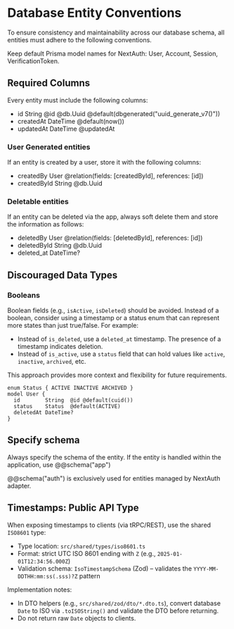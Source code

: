 # Database Entity Conventions

To ensure consistency and maintainability across our database schema, all entities must adhere to the following conventions.

Keep default Prisma model names for NextAuth: User, Account, Session, VerificationToken.

## Required Columns

Every entity must include the following columns:

- id         String   @id @db.Uuid @default(dbgenerated("uuid_generate_v7()"))
- createdAt  DateTime @default(now())
- updatedAt  DateTime @updatedAt
### User Generated entities

If an entity is created by a user, store it with the following columns:

- createdBy User @relation(fields: [createdById], references: [id])
- createdById String @db.Uuid

### Deletable entities

If an entity can be deleted via the app, always soft delete them and store the information as follows:

- deletedBy User @relation(fields: [deletedById], references: [id])
- deletedById String @db.Uuid
- deleted_at DateTime?

## Discouraged Data Types

### Booleans

Boolean fields (e.g., `isActive`, `isDeleted`) should be avoided. Instead of a boolean, consider using a timestamp or a status enum that can represent more states than just true/false. For example:

- Instead of `is_deleted`, use a `deleted_at` timestamp. The presence of a timestamp indicates deletion.
- Instead of `is_active`, use a `status` field that can hold values like `active`, `inactive`, `archived`, etc.

This approach provides more context and flexibility for future requirements.

```prisma
enum Status { ACTIVE INACTIVE ARCHIVED }
model User {
  id        String  @id @default(cuid())
  status    Status  @default(ACTIVE)
  deletedAt DateTime?
}
```

## Specify schema

Always specify the schema of the entity. If the entity is handled within the application, use @@schema("app")

@@schema("auth") is exclusively used for entities managed by NextAuth adapter.

## Timestamps: Public API Type

When exposing timestamps to clients (via tRPC/REST), use the shared `ISO8601` type:

- Type location: `src/shared/types/iso8601.ts`
- Format: strict UTC ISO 8601 ending with `Z` (e.g., `2025-01-01T12:34:56.000Z`)
- Validation schema: `IsoTimestampSchema` (Zod) – validates the `YYYY-MM-DDTHH:mm:ss(.sss)?Z` pattern

Implementation notes:

- In DTO helpers (e.g., `src/shared/zod/dto/*.dto.ts`), convert database `Date` to ISO via `.toISOString()` and validate the DTO before returning.
- Do not return raw `Date` objects to clients.
